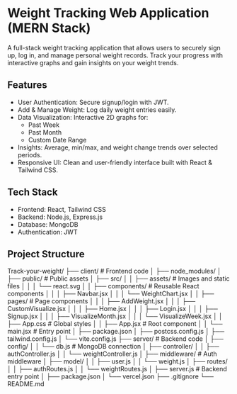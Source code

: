 # Weight Tracking Web Application (MERN Stack)

A full-stack weight tracking application that allows users to securely sign up, log in, and manage personal weight records. Track your progress with interactive graphs and gain insights on your weight trends.

## Features
- User Authentication: Secure signup/login with JWT.
- Add & Manage Weight: Log daily weight entries easily.
- Data Visualization: Interactive 2D graphs for:
  - Past Week
  - Past Month
  - Custom Date Range
- Insights: Average, min/max, and weight change trends over selected periods.
- Responsive UI: Clean and user-friendly interface built with React & Tailwind CSS.

## Tech Stack
- Frontend: React, Tailwind CSS
- Backend: Node.js, Express.js
- Database: MongoDB
- Authentication: JWT

## Project Structure

Track-your-weight/
├── client/ # Frontend code
│ ├── node_modules/
│ ├── public/ # Public assets
│ ├── src/
│ │ ├── assets/ # Images and static files
│ │ │ └── react.svg
│ │ ├── components/ # Reusable React components
│ │ │ ├── Navbar.jsx
│ │ │ └── WeightChart.jsx
│ │ ├── pages/ # Page components
│ │ │ ├── AddWeight.jsx
│ │ │ ├── CustomVisualize.jsx
│ │ │ ├── Home.jsx
│ │ │ ├── Login.jsx
│ │ │ ├── Signup.jsx
│ │ │ ├── VisualizeMonth.jsx
│ │ │ └── VisualizeWeek.jsx
│ │ ├── App.css # Global styles
│ │ ├── App.jsx # Root component
│ │ └── main.jsx # Entry point
│ ├── package.json
│ ├── postcss.config.js
│ ├── tailwind.config.js
│ └── vite.config.js
├── server/ # Backend code
│ ├── config/
│ │ └── db.js # MongoDB connection
│ ├── controller/
│ │ ├── authController.js
│ │ └── weightController.js
│ ├── middleware/ # Auth middleware
│ ├── model/
│ │ ├── user.js
│ │ └── weight.js
│ ├── routes/
│ │ ├── authRoutes.js
│ │ └── weightRoutes.js
│ ├── server.js # Backend entry point
│ ├── package.json
│ └── vercel.json
├── .gitignore
└── README.md
